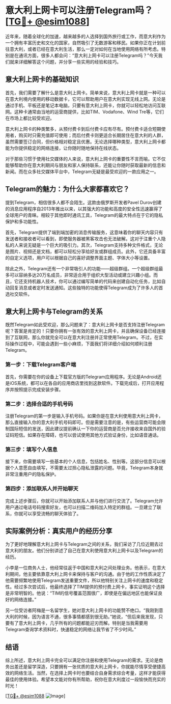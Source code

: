# 意大利上网卡可以注册Telegram吗？[[TG💪+ @esim1088](https://t.me/s/esim1088)]

近年来，随着全球化的加速，越来越多的人选择到国外旅行或工作，而意大利作为一个拥有丰富历史和文化的国家，自然吸引了无数游客和移民。如果你正在计划前往意大利，或者已经在意大利生活，那么一定对如何在当地使用网络有所考虑。特别是在通讯方面，很多人都会问：“意大利上网卡可以注册Telegram吗？”今天我们就来详细解答这个问题，并分享一些实用的经验和技巧。

## 意大利上网卡的基础知识

首先，我们需要了解什么是意大利上网卡。简单来说，意大利上网卡就是一种可以在意大利境内使用的移动数据卡，它可以帮助用户在意大利实现无线上网。无论是通过手机、平板还是笔记本电脑，只要有意大利上网卡，你就可以轻松地访问互联网。这种卡通常由当地的运营商提供，比如TIM、Vodafone、Wind Tre等，它们在市场上都比较受欢迎。

意大利上网卡的种类繁多，从预付费卡到后付费卡应有尽有。预付费卡适合短期使用者，购买时只需充值即可使用；而后付费卡则更适合长期居住在意大利的人群，虽然需要签订合同，但价格相对稳定且优惠。无论选择哪种类型，意大利上网卡都能为你提供稳定的网络连接，让你随时随地保持在线状态。

对于那些习惯于使用社交媒体的人来说，意大利上网卡的重要性不言而喻。它不仅能够帮助你在意大利期间与朋友和家人保持联系，还能让你随时获取最新的信息和新闻。而在众多社交媒体平台中，Telegram无疑是最受欢迎的一款应用之一。

## Telegram的魅力：为什么大家都喜欢它？

提到Telegram，相信很多人都不会陌生。这款由俄罗斯开发者Pavel Durov创建的消息应用程序自2013年推出以来，以其强大的功能和高度的安全性迅速赢得了全球用户的青睐。相较于其他即时通讯工具，Telegram的最大特点在于它的隐私保护和多功能性。

首先，Telegram提供了端到端加密的消息传输服务，这意味着你的聊天内容只有发送者和接收者可以看到，即使服务器被黑客攻击也无法破解。这对于注重个人隐私的人来说无疑是一个巨大的吸引力。其次，Telegram支持多种文件格式，无论是图片、视频还是文档，都可以轻松分享给好友或群组成员。此外，它还具备丰富的自定义选项，用户可以根据自己的喜好调整界面主题、字体大小等设置。

除此之外，Telegram还有一个非常吸引人的功能——超级群组。一个超级群组最多可以容纳多达20万名成员，非常适合用于组织大型活动或建立兴趣小组。而且，它还支持机器人技术，你可以通过编写简单的代码来创建自动化任务，比如自动回复消息或者定时发送通知。这些独特的功能使得Telegram成为了许多人的首选社交软件。

## 意大利上网卡与Telegram的关系

既然Telegram如此受欢迎，那么问题来了：意大利上网卡是否支持注册Telegram呢？答案是肯定的！只要你拥有一张有效的意大利上网卡，并且确保设备已经连接到了互联网，那么你就完全可以在意大利注册并正常使用Telegram。不过，在实际操作过程中，可能会遇到一些小麻烦，下面我们将详细介绍如何顺利注册Telegram。

### 第一步：下载Telegram客户端

首先，你需要在你的设备上下载官方版的Telegram应用程序。无论是Android还是iOS系统，都可以在各自的应用商店里找到这款软件。下载完成后，打开应用程序并按照提示完成安装步骤。

### 第二步：选择合适的手机号码

注册Telegram的第一步是输入手机号码。如果你是在意大利使用意大利上网卡，那么直接输入你的意大利手机号码即可。但是需要注意的是，有些运营商可能会限制国际短信的发送，因此建议提前确认一下你的运营商是否允许接收来自国外的验证码短信。如果存在障碍，也可以尝试使用其他方式验证身份，比如语音通话。

### 第三步：填写个人信息

接下来，你需要填写一些基本的个人信息，包括姓名、性别等。这部分信息可以根据个人意愿自由填写，不需要太过担心隐私泄露的问题。毕竟，Telegram本身就非常注重用户的隐私保护。

### 第四步：添加联系人并开始聊天

完成上述步骤后，你就可以开始添加联系人并与他们进行交流了。Telegram允许用户通过电话号码搜索好友，也可以扫描二维码加入特定的群组。一旦建立了联系，你就可以享受流畅的聊天体验了。

## 实际案例分析：真实用户的经历分享

为了更好地理解意大利上网卡与Telegram之间的关系，我们采访了几位近期去过意大利的朋友。他们分别讲述了自己在意大利使用意大利上网卡以及Telegram的经历。

小李是一位商务人士，他经常往返于中国和意大利之间处理业务。他表示，在意大利期间，他主要依靠意大利上网卡来保持与客户的沟通。由于他的工作性质决定了他需要频繁地使用Telegram发送重要文件，所以他特别关注上网卡的速度和稳定性。经过多次尝试后，他最终选择了TIM提供的预付费上网卡，事实证明这个选择是非常明智的。他说：“TIM的信号覆盖范围很广，即使是在偏远地区也能保证良好的网络连接。”

另一位受访者阿梅是一名留学生，她对意大利上网卡的功能赞不绝口。“我刚到意大利的时候，因为语言不通，很多事情都感到很无助。”她说，“但后来我发现，只要有了意大利上网卡，几乎所有的问题都能迎刃而解。特别是当我需要用Telegram查询学术资料时，快速稳定的网络让我节省了不少时间。”

## 结语

综上所述，意大利上网卡完全可以满足你注册和使用Telegram的需求。无论是商务出差还是留学深造，只要拥有一张优质的意大利上网卡，你就能尽情享受便捷高效的网络生活。当然，在选择上网卡时也要结合自身需求综合考量，这样才能获得最佳的使用体验。希望本文能对你有所帮助，祝你在意大利度过一段愉快而充实的时光！

[[TG💪+ @esim1088](https://t.me/s/esim1088) ![Image](https://i.postimg.cc/4NQfJmqS/Snipaste-2025-05-13-00-14-12.png)]